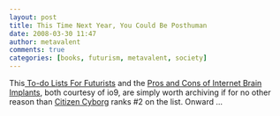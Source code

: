 ```yaml
---
layout: post
title: This Time Next Year, You Could Be Posthuman
date: 2008-03-30 11:47
author: metavalent
comments: true
categories: [books, futurism, metavalent, society]
---
```

This<a href="https://io9.com/370860/this-time-next-year-you-could-be-posthuman"> To-do Lists For Futurists</a> and the <a href="https://io9.com/359932/the-pros-and-cons-of-a-google-brain-implant">Pros and Cons of Internet Brain Implants</a>, both courtesy of io9, are simply worth archiving if for no other reason than <a href="https://search.barnesandnoble.com/Citizen-Cyborg/James-Hughes/e/9780813341989/?itm=1">Citizen Cyborg</a> ranks #2 on the list. Onward ...<br />

